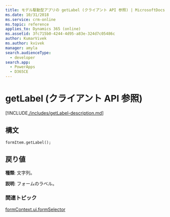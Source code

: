 ```yaml
---
title: モデル駆動型アプリの getLabel (クライアント API 参照) | MicrosoftDocs
ms.date: 10/31/2018
ms.service: crm-online
ms.topic: reference
applies_to: Dynamics 365 (online)
ms.assetid: 3fc715b0-4244-4d95-a83e-324d7c05486c
author: KumarVivek
ms.author: kvivek
manager: amyla
search.audienceType:
  - developer
search.app:
  - PowerApps
  - D365CE
---
```

# <a name="getlabel-client-api-reference"></a>getLabel (クライアント API 参照)



[!INCLUDE[./includes/getLabel-description.md](./includes/getLabel-description.md)]

## <a name="syntax"></a>構文

`formItem.getLabel();`

## <a name="return-value"></a>戻り値

**種類**: 文字列。

**説明**: フォームのラベル。

### <a name="related-topics"></a>関連トピック

[formContext.ui.formSelector](../formContext-ui-formSelector.md)



